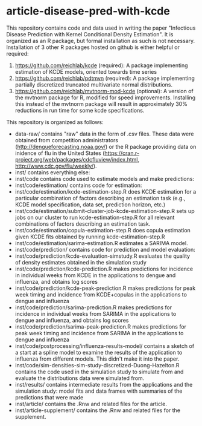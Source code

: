 # article-disease-pred-with-kcde

This repository contains code and data used in writing the paper "Infectious Disease Prediction with Kernel Conditional Density Estimation". It is organized as an R package, but formal installation as such is not necessary. Installation of 3 other R packages hosted on github is either helpful or required:
 1) https://github.com/reichlab/kcde (required): A package implementing estimation of KCDE models, oriented towards time series
 2) https://github.com/reichlab/pdtmvn (required): A package implementing partially discretized truncated multivariate normal distributions.
 3) https://github.com/reichlab/mvtnorm-mod-kcde (optional): A version of the mvtnorm package for R, modified for speed improvements. Installing this instead of the mvtnorm package will result in approximately 30% reductions in run time for some kcde specifications.

This repository is organized as follows:
* data-raw/ contains "raw" data in the form of .csv files. These data were obtained from competition administrators (http://dengueforecasting.noaa.gov/) or the R package providing data on inidence of flu in the United States (https://cran.r-project.org/web/packages/cdcfluview/index.html, http://www.cdc.gov/flu/weekly/).
* inst/ contains everything else:
 * inst/code contains code used to estimate models and make predictions:
  * inst/code/estimation/ contains code for estimation:
   * inst/code/estimation/kcde-estimation-step.R does KCDE estimation for a particular combination of factors describing an estimation task (e.g., KCDE model specification, data set, prediction horizon, etc.)
   * inst/code/estimation/submit-cluster-job-kcde-estimation-step.R sets up jobs on our cluster to run kcde-estimation-step.R for all relevant combinations of factors describing an estimation task.
   * inst/code/estimation/copula-estimation-step.R does copula estimation given KCDE fits obtained by running kcde-estimation-step.R
   * inst/code/estimation/sarima-estimation.R estimates a SARIMA model.
  * inst/code/prediction/ contains code for prediction and model evaluation:
   * inst/code/prediction/kcde-evaluation-simstudy.R evaluates the quality of density estimates obtained in the simulation study
   * inst/code/prediction/kcde-prediction.R makes predictions for incidence in individual weeks from KCDE in the applications to dengue and influenza, and obtains log scores
   * inst/code/prediction/kcde-peak-prediction.R makes predictions for peak week timing and incidence from KCDE+copulas in the applications to dengue and influenza
   * inst/code/prediction/sarima-prediction.R makes predictions for incidence in individual weeks from SARIMA in the applications to dengue and influenza, and obtains log scores
   * inst/code/prediction/sarima-peak-prediction.R makes predictions for peak week timing and incidence from SARIMA in the applications to dengue and influenza
  * inst/code/postprocessing/influenza-results-model/ contains a sketch of a start at a spline model to examine the results of the application to influenza from different models. This didn't make it into the paper.
  * inst/code/sim-densities-sim-study-discretized-Duong-Hazelton.R contains the code used in the simulation study to simulate from and evaluate the distributions data were simulated from.
 * inst/results/ contains intermediate results from the applications and the simulation study: model fits and data frames with summaries of the predictions that were made
 * inst/article/ contains the .Rnw and related files for the article.
 * inst/article-supplement/ contains the .Rnw and related files for the supplement.
